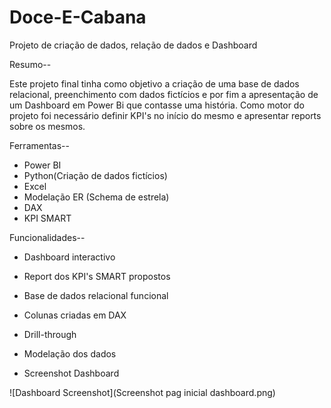 # Doce-E-Cabana
Projeto de criação de dados, relação de dados e Dashboard

Resumo--

Este projeto final tinha como objetivo a criação de uma base de dados relacional, preenchimento com dados fictícios e por fim a apresentação de um Dashboard em Power Bi que contasse uma história. 
Como motor do projeto foi necessário definir KPI's no início do mesmo e apresentar reports sobre os mesmos. 

Ferramentas--

- Power BI
- Python(Criação de dados fictícios)
- Excel
- Modelação ER (Schema de estrela)
- DAX
- KPI SMART

Funcionalidades--

- Dashboard interactivo
- Report dos KPI's SMART propostos
- Base de dados relacional funcional
- Colunas criadas em DAX
- Drill-through
- Modelação dos dados

- Screenshot Dashboard

![Dashboard Screenshot](Screenshot pag inicial dashboard.png)




